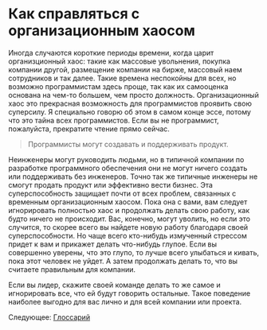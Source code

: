 # Как справляться с организационным хаосом

Иногда случаются короткие периоды времени, когда царит организционный хаос: такие как массовые увольнения, покупка компании другой, размещение компании на бирже, массовый наем сотрудников и так далее. Такие времена неспокойны для всех, но возможно программистам здесь проще, так как их самооценка основана на чем-то большем, чем просто должность. Организационный хаос это прекрасная возможность для программистов проявить свою суперсилу. Я специально говорю об этом в самом конце эссе, потому что это тайна всех программистов. Если вы не программист, пожалуйста, прекратите чтение прямо сейчас.

> Программисты могут создавать и поддерживать продукт.

Неинженеры могут руководить людьми, но в типичной компании по разработке программного обеспечения они не могут ничего создать или поддерживать без инженеров. Точно так же типичные инженеры не смогут продать продукт или эффективно вести бизнес. Эта суперспособность защищает почти от всех проблем, связанных с временным организационным хаосом. Пока она с вами, вам следует игнорировать полностью хаос и продолжать делать свою работу, как будто ничего не происходит. Вас, конечно, могут уволить, но если это случится, то скорее всего вы найдете новую работу благодаря своей суперспособности. Но чаще всего кто-нибудь измученный стрессом придет к вам и прикажет делать что-нибудь глупое. Если вы совершенно уверены, что это глупо, то лучше всего улыбаться и кивать, пока этот человек не уйдет. А затем продолжать делать то, что вы считаете правильным для компании.

Если вы лидер, скажите своей команде делать то же самое и игнорировать все, что ей будут говорить остальные. Такое поведение наиболее выгодно для вас лично и для всей компании или проекта.

Следующее: [Глоссарий](../../GLOSSARY.md)
